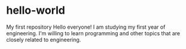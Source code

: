 # hello-world
My first repository
Hello everyone!
I am studying my first year of engineering. 
I'm willing to learn programming and other topics that are closely related to engineering.

